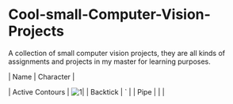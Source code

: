 # Cool-small-Computer-Vision-Projects
A collection of small computer vision projects, they are all kinds of assignments and projects in my master for learning purposes.

| Name                 | Character                                                                                                   |

| Active Contours      |  ![1](https://user-images.githubusercontent.com/66981525/212881977-fbb2b6cd-f378-4351-b84a-eefbb8471b46.png)|
| Backtick | `         |
| Pipe     | \|        |
